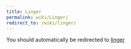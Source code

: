 ```yaml
---
title: Linger
permalink: wiki/Linger/
redirect_to: /wiki/linger/
---
```


You should automatically be redirected to [linger](/wiki/linger/)

